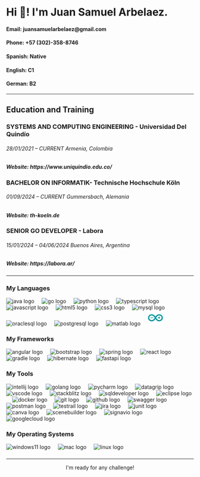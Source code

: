 <div>
  <h1 align="left">Hi 👋! I'm Juan Samuel Arbelaez.</h1>
  <h4>Email: juansamuelarbelaez@gmail.com</h4>
  <h4>Phone: +57 (302)-358-8746</h4>
  <div align="left">
    <h4>Spanish: Native</h4>
    <h4>English: C1</h4>
    <h4>German: B2</h4>
  </div>
</div>

<hr/>

<div>
  <h2 align="left">Education and Training</h2>
  <div> 
    <h3 align="left">SYSTEMS AND COMPUTING ENGINEERING - Universidad Del Quindío</h3>
    <h6 align="left">28/01/2021 – CURRENT Armenia, Colombia</h6>
    <h5 align="left">Website: https://www.uniquindio.edu.co/</h5>
  </div>
  <div> 
    <h3 align="left">BACHELOR ON INFORMATIK- Technische Hochschule Köln</h3>
    <h6 align="left">01/09/2024 – CURRENT Gummersbach, Alemania</h6>
    <h5 align="left">Website: th-koeln.de</h5>
  </div>
  <div> 
    <h3 align="left">SENIOR GO DEVELOPER - Labora</h3>
    <h6 align="left">15/01/2024 – 04/06/2024 Buenos Aires, Argentina</h6>
    <h5 align="left">Website: https://labora.ar/</h5>
  </div>
</div>

<hr/>
<!--
<div>
  <h2 align="left">My Stats</h2>
  <div align="center">
    <img src="https://github-readme-stats.vercel.app/api/top-langs?username=JuanSamuelArbelaez&locale=en&hide_title=false&layout=compact&card_width=500&langs_count=8&theme=catppuccin_mocha&hide_border=false" alt="languages graph"  />
    <img src="https://github-readme-stats.vercel.app/api/wakatime?username=JuanArbelaez&layout=compact&card_width=500&theme=catppuccin_mocha&hide_border=false&langs_count=10">
  </div>
</div>
-->
<div>
  <h3 align="left">My Languages</h3>
  <div align="left">
    <img src="https://cdn.jsdelivr.net/gh/devicons/devicon/icons/java/java-original.svg" height="40" alt="java logo" title="Java" />
    <img width="12" />
    <img src="https://cdn.jsdelivr.net/gh/devicons/devicon/icons/go/go-original.svg" height="40" alt="go logo" title="Go" />
    <img width="12" />
    <img src="https://cdn.jsdelivr.net/gh/devicons/devicon/icons/python/python-original.svg" height="40" alt="python logo" title="Python" />
    <img width="12" />
    <img src="https://cdn.jsdelivr.net/gh/devicons/devicon/icons/typescript/typescript-original.svg" height="40" alt="typescript logo" title="TypeScript" />
    <img width="12" />
    <img src="https://cdn.jsdelivr.net/gh/devicons/devicon/icons/javascript/javascript-original.svg" height="40" alt="javascript logo" title="JavaScript" />
    <img width="12" />
    <img src="https://cdn.jsdelivr.net/gh/devicons/devicon/icons/html5/html5-original.svg" height="40" alt="html5 logo" title="HTML5" />
    <img width="12" />
    <img src="https://cdn.jsdelivr.net/gh/devicons/devicon/icons/css3/css3-original.svg" height="40" alt="css3 logo" title="CSS3" />
    <img width="12" />
    <img src="https://cdn.jsdelivr.net/gh/devicons/devicon/icons/mysql/mysql-original.svg" height="40" alt="mysql logo" title="MySQL" />
    <img width="12" />
    <img src="https://www.svgrepo.com/show/355152/oracle.svg" height="40" alt="oraclesql logo" title="OracleSQL" />
    <img width="12" />
    <img src="https://cdn.jsdelivr.net/gh/devicons/devicon/icons/postgresql/postgresql-original.svg" height="40" alt="postgresql logo" title="PostgreSQL" />
    <img width="12" />
    <img src="https://cdn.jsdelivr.net/gh/devicons/devicon/icons/matlab/matlab-original.svg" height="40" alt="matlab logo" title="MATLAB" />
    <img width="12" />
    <img src="https://github.com/devicons/devicon/blob/v2.16.0/icons/arduino/arduino-original.svg" height="40" alt="arduino logo" title="Arduino" />
  </div>
</div>

###

<div>
  <h3 align="left">My Frameworks</h3>
  <div align="left">
    <img src="https://seeklogo.com/images/A/angular-icon-logo-5FC0C40EAC-seeklogo.com.png" height="40" alt="angular logo" title="Angular" />
    <img width="12" />
    <img src="https://cdn.jsdelivr.net/gh/devicons/devicon/icons/bootstrap/bootstrap-original.svg" height="40" alt="bootstrap logo" title="Bootstrap" />
    <img width="12" />
    <img src="https://cdn.jsdelivr.net/gh/devicons/devicon/icons/spring/spring-original.svg" height="40" alt="spring logo" title="Spring" />
    <img width="12" />
    <img src="https://cdn.jsdelivr.net/gh/devicons/devicon/icons/react/react-original.svg" height="40" alt="react logo" title="React" />
    <img width="12" />
    <img src="https://cdn.simpleicons.org/gradle/02303A" height="40" alt="gradle logo" title="Gradle" />
    <img width="12" />
    <img src="https://cdn.simpleicons.org/hibernate/59666C" height="40" alt="hibernate logo" title="Hibernate" />
    <img width="12" />
    <img src="https://cdn.jsdelivr.net/gh/devicons/devicon/icons/fastapi/fastapi-original.svg" height="40" alt="fastapi logo" title="FastAPI" />
  </div>
</div>

###

<div>
  <h3 align="left">My Tools</h3>
  <div align="left">
    <img src="https://cdn.jsdelivr.net/gh/devicons/devicon/icons/intellij/intellij-original.svg" height="40" alt="intellij logo" title="IntelliJ IDEA" />
    <img width="12" />
    <img src="https://cdn.jsdelivr.net/gh/devicons/devicon/icons/goland/goland-original.svg" height="40" alt="golang logo" title="GoLand" />
    <img width="12" />
    <img src="https://cdn.jsdelivr.net/gh/devicons/devicon/icons/pycharm/pycharm-original.svg" height="40" alt="pycharm logo" title="PyCharm" />
    <img width="12" />
    <img src="https://cdn.jsdelivr.net/gh/devicons/devicon/icons/datagrip/datagrip-original.svg" height="40" alt="datagrip logo" title="DataGrip" />
    <img width="12" />
    <img src="https://cdn.jsdelivr.net/gh/devicons/devicon/icons/vscode/vscode-original.svg" height="40" alt="vscode logo" title="Visual Studio Code" />
    <img width="12" />
    <img src="https://stackblitz.com/_astro/stackblitz.SuLpN-fk_1wDhhf.webp" height="40" alt="stackblitz logo" title="StackBlitz" />
    <img width="12" />
    <img src="https://cdn.jsdelivr.net/gh/devicons/devicon/icons/sqldeveloper/sqldeveloper-original.svg" height="40" alt="sqldeveloper logo" title="SQL Developer" />
    <img width="12" />
    <img src="https://cdn.jsdelivr.net/gh/devicons/devicon/icons/eclipse/eclipse-original.svg" height="40" alt="eclipse logo" title="Eclipse" />
    <img width="12" />
    <img src="https://cdn.simpleicons.org/docker/2496ED" height="40" alt="docker logo" title="Docker" />
    <img width="12" />
    <img src="https://cdn.jsdelivr.net/gh/devicons/devicon/icons/git/git-original.svg" height="40" alt="git logo" title="Git" />
    <img width="12" />
    <img src="https://cdn.jsdelivr.net/gh/devicons/devicon/icons/github/github-original.svg" height="40" alt="github logo" title="GitHub" />
    <img width="12" />
    <img src="https://cdn.jsdelivr.net/gh/devicons/devicon/icons/swagger/swagger-original.svg" height="40" alt="swagger logo" title="Swagger" />
    <img width="12" />
    <img src="https://cdn.jsdelivr.net/gh/devicons/devicon/icons/postman/postman-original.svg" height="40" alt="postman logo" title="Postman" />
    <img width="12" />
    <img src="https://assets-global.website-files.com/5f1a8e281bd3433d5faa74f8/636b9b02d0fed9e2252790b2_TestRail_Logo_Square.svg" height="40" alt="testrail logo" title="TestRail" />
    <img width="12" />
    <img src="https://cdn.worldvectorlogo.com/logos/jira-1.svg" height="40" alt="jira logo" title="Jira" />
    <img width="12" />
    <img src="https://junit.org/junit5/assets/img/junit5-logo.png" height="40" alt="junit logo" title="J-Unit" />
    <img width="12" />
    <img src="https://cdn.jsdelivr.net/gh/devicons/devicon/icons/canva/canva-original.svg" height="40" alt="canva logo" title="Canva" />
    <img width="12" />
    <img src="https://gluonhq.com/wp-content/uploads/2015/02/SceneBuilderLogo.png" height="40" alt="scenebuilder logo" title="SceneBuilder" />
    <img width="12" />
    <img src="https://miro.medium.com/v2/resize:fit:2400/1*FjQRrEHqA6eSGSrfxae5jA.png" height="40" alt="signavio logo" title="Signavio" />
    <img width="12" />
    <img src="https://cdn.jsdelivr.net/gh/devicons/devicon/icons/googlecloud/googlecloud-original.svg" height="40" alt="googlecloud logo" title="Google Cloud Platform" />
  </div>
</div>

###

<div>
  <h3 align="left">My Operating Systems</h3>
  <div align="left">
    <img src="https://cdn.jsdelivr.net/gh/devicons/devicon/icons/windows11/windows11-original.svg" height="40" alt="windows11 logo" title="Windows 11" />
    <img width="12" />
    <img src="https://upload.wikimedia.org/wikipedia/commons/f/fa/Apple_logo_black.svg" height="40" alt="mac logo" title="Mac" />
    <img width="12" />
    <img src="https://cdn.jsdelivr.net/gh/devicons/devicon/icons/linux/linux-original.svg" height="40" alt="linux logo" title="Linux" />
  </div>
</div>

###

<hr/>

<p align="center">I'm ready for any challenge!</p>

###
